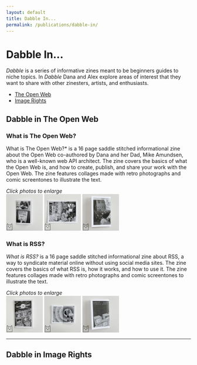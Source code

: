 ```yaml
---
layout: default
title: Dabble In...
permalink: /publications/dabble-in/
---
```


# Dabble In...

*Dabble* is a series of informative zines meant to be beginners guides to niche topics. In *Dabble* Dana and Alex explore areas of interest that they want to share with other zinesters, artists, and enthusiasts.

- <a href="#OpenWeb">The Open Web</a>
- <a href="#ImageRights">Image Rights</a>

<p></p>

<h2 id="OpenWeb">Dabble in The Open Web</h2>

### What is The Open Web?
What is The Open Web?* is a 16 page saddle stitched informational zine about the Open Web co-authored by Dana and her Dad, Mike Amundsen, who is a well-known web API architect. The zine covers the basics of what the Open Web is, and how to create, publish, and share your work with the Open Web. The zine features collages made with retro photographs and comic screentones to illustrate the text.

*Click photos to enlarge*   
<a href="/assets/img/publications/what-is-the-open-web_dana_1.png"><img src="/assets/img/publications/what-is-the-open-web_dana_1.png" alt="A photo of the cover of 'What is Rss?' featuring retro desktop computer monitors on a black background." width="100"></a>
<a href="/assets/img/publications/what-is-the-open-web_dana_2.png"><img src="/assets/img/publications/what-is-the-open-web_dana_2.png" alt="A photo showing some of the pages of the zine, featuring typewriter style fonts and black and white photography collages." width="100"></a>
<a href="/assets/img/publications/what-is-the-open-web.png"><img src="/assets/img/publications/what-is-the-open-web_dana_3.png" alt="A photo of the back of the zine." width="100"></a>

### What is RSS?
*What is RSS?* is a 16 page saddle stitched informational zine about RSS, a way to syndicate material online without using social media sites. The zine covers the basics of what RSS is, how it works, and how to use it. The zine features collages made with retro photographs and comic screentones to illustrate the text.

*Click photos to enlarge*  
<a href="/assets/img/publications/what-is-rss_dana_1.png"><img src="/assets/img/publications/what-is-rss_dana_1.png" alt="A photo of the cover of 'What is Rss?' featuring retro desktop computer monitors on a black background." width="100"></a>
<a href="/assets/img/publications/what-is-rss_dana_2.png"><img src="/assets/img/publications/what-is-rss_dana_2.png" alt="A photo showing some of the pages of the zine, featuring typewriter style fonts and black and white photography collages." width="100"></a>
<a href="/assets/img/publications/what-is-rss.png"><img src="/assets/img/publications/what-is-rss_dana_3.png" alt="A photo of the back of the zine." width="100"></a>

<hr></hr>

<h2 id="ImageRights">Dabble in Image Rights</h2>

